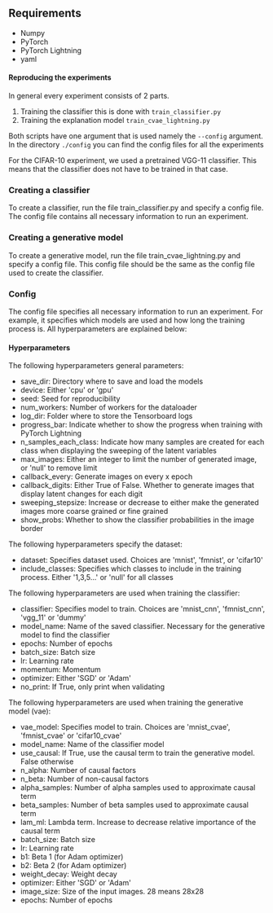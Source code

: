 ## Requirements
- Numpy
- PyTorch
- PyTorch Lightning
- yaml


#### Reproducing the experiments

In general every experiment consists of 2 parts.
1) Training the classifier this is done with `train_classifier.py`
2) Training the explanation model `train_cvae_lightning.py`

Both scripts have one argument that is used namely the `--config` argument. 
In the directory `./config` you can find the config files for all the experiments

For the CIFAR-10 experiment, we used a pretrained VGG-11 classifier.
This means that the classifier does not have to be trained in that case. 

### Creating a classifier
To create a classifier, run the file train_classifier.py and specify a config file.
The config file contains all necessary information to run an experiment.

### Creating a generative model
To create a generative model, run the file train_cvae_lightning.py and specify a config file.
This config file should be the same as the config file used to create the classifier.

### Config
The config file specifies all necessary information to run an experiment.
For example, it specifies which models are used and how long the training process is.
All hyperparameters are explained below:

#### Hyperparameters
The following hyperparameters general parameters:
- save_dir:             Directory where to save and load the models
- device:               Either 'cpu' or 'gpu'
- seed:                 Seed for reproducibility
- num_workers:          Number of workers for the dataloader
- log_dir:              Folder where to store the Tensorboard logs
- progress_bar:         Indicate whether to show the progress when training with PyTorch Lightning
- n_samples_each_class: Indicate how many samples are created for each class when displaying the sweeping of the latent variables
- max_images:		Either an integer to limit the number of generated image, or 'null' to remove limit
- callback_every:	Generate images on every x epoch
- callback_digits:	Either True of False. Whether to generate images that display latent changes for each digit
- sweeping_stepsize:    Increase or decrease to either make the generated images more coarse grained or fine grained
- show_probs:		Whether to show the classifier probabilities in the image border


The following hyperparameters specify the dataset:
- dataset:              Specifies dataset used. Choices are 'mnist', 'fmnist', or 'cifar10'
- include_classes:      Specifies which classes to include in the training process. Either '1,3,5...' or 'null' for all classes

The following hyperparameters are used when training the classifier:
- classifier:           Specifies model to train. Choices are 'mnist_cnn', 'fmnist_cnn', 'vgg_11' or 'dummy'
- model_name:           Name of the saved classifier. Necessary for the generative model to find the classifier
- epochs:               Number of epochs
- batch_size:           Batch size
- lr:                   Learning rate
- momentum:             Momentum
- optimizer:            Either 'SGD' or 'Adam'
- no_print:             If True, only print when validating

The following hyperparameters are used when training the generative model (vae):
- vae_model:            Specifies model to train. Choices are 'mnist_cvae', 'fmnist_cvae' or 'cifar10_cvae'
- model_name:           Name of the classifier model
- use_causal:           If True, use the causal term to train the generative model. False otherwise
- n_alpha:              Number of causal factors
- n_beta:               Number of non-causal factors
- alpha_samples:        Number of alpha samples used to approximate causal term
- beta_samples:         Number of beta samples used to approximate causal term 
- lam_ml:               Lambda term. Increase to decrease relative importance of the causal term
- batch_size:           Batch size
- lr:                   Learning rate
- b1:                   Beta 1 (for Adam optimizer)
- b2:                   Beta 2 (for Adam optimizer)
- weight_decay:         Weight decay
- optimizer:            Either 'SGD' or 'Adam'
- image_size:           Size of the input images. 28 means 28x28
- epochs:               Number of epochs
